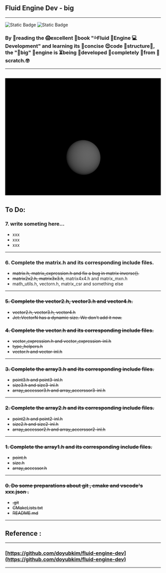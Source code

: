## Fluid Engine Dev - big
---
![Static Badge](https://img.shields.io/badge/language-c%2B%2B-green)
![Static Badge](https://img.shields.io/badge/license-N%2FA-red)


### By 👀reading the 😱excellent 📖book "💦Fluid 🤖Engine 💻Development" and learning its 🥰concise 😍code 🤩structure💩,  the "🤪big" 🚀engine is ⏳being 🤠developed 🥱completely 🧐from 🥶scratch.🤓
---
![sphere](https://github.com/superbignut/Fluid-Engine/blob/master/render/render.jpg)
---
## To Do:
### 7. write someting here...
+ xxx
+ xxx
+ xxx
---
### 6. Complete the matrix.h and its corresponding include files.
+ ~~matrix.h, matrix_expression.h and fix a bug in matrix inverse().~~
+ ~~matrix2x2.h, matrix3x3.h~~, matrix4x4.h and matrix_mxn.h
+ math_utils.h, vectorn.h, matrix_csr and something else
---
### ~~5. Complete the vector2.h, vector3.h and vector4.h.~~
+ ~~vector2.h, vector3.h, vector4.h~~
+ ~~Jet::VectorN has a dynamic size. We don't add it now.~~
### ~~4. Complete the vector.h and its corresponding include files.~~
+ ~~vector_expression.h and vector_expression-inl.h~~
+ ~~type_helpers.h~~
+ ~~vector.h and vector-inl.h~~
---
### ~~3. Complete the array3.h and its corresponding include files.~~
+ ~~point3.h and point3-inl.h~~
+ ~~size3.h and size3-inl.h~~
+ ~~array_accessor3.h and array_accerssor3-inl.h~~
---
### ~~2. Complete the  array2.h and its corresponding include files.~~
+ ~~point2.h and point2-inl.h~~
+ ~~size2.h and size2-inl.h~~
+ ~~array_accessor2.h and array_accerssor2-inl.h~~
---
### ~~1. Complete the  array1.h and its corresponding include files.~~
+ ~~point.h~~
+ ~~size.h~~ 
+ ~~array_accessor.h~~
---
### ~~0. Do some preparations about git , cmake and vscode's xxx.json .~~
+ ~~.git~~
+ ~~CMakeLists.txt~~
+ ~~README.md~~
---
## Reference :
---
### [https://github.com/doyubkim/fluid-engine-dev](https://github.com/doyubkim/fluid-engine-dev)
---
<!-- 知我者谓我心忧，不知者谓我何求 -->
